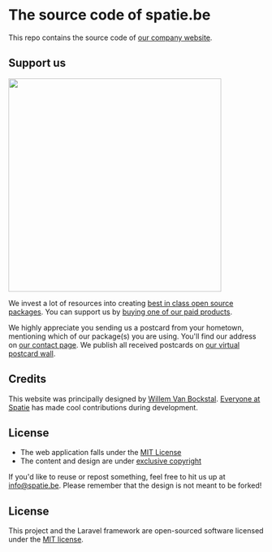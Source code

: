 # The source code of spatie.be

This repo contains the source code of [our company website](https://spatie.be).

## Support us

[<img src="https://github-ads.s3.eu-central-1.amazonaws.com/laravel-medialibrary.jpg?t=1" width="419px" />](https://spatie.be/github-ad-click/laravel-medialibrary)

We invest a lot of resources into creating [best in class open source packages](https://spatie.be/open-source). You can support us by [buying one of our paid products](https://spatie.be/open-source/support-us).

We highly appreciate you sending us a postcard from your hometown, mentioning which of our package(s) you are using. You'll find our address on [our contact page](https://spatie.be/about-us). We publish all received postcards on [our virtual postcard wall](https://spatie.be/open-source/postcards).

## Credits

This website was principally designed by [Willem Van Bockstal](https://github.com/orgs/spatie/people/willemvb). [Everyone at Spatie](https://github.com/orgs/spatie/people) has made cool contributions during development.

## License

-   The web application falls under the [MIT License](https://choosealicense.com/licenses/mit/)
-   The content and design are under [exclusive copyright](https://choosealicense.com/no-license/)

If you'd like to reuse or repost something, feel free to hit us up at info@spatie.be. Please remember that the design is not meant to be forked!

## License

This project and the Laravel framework are open-sourced software licensed under the [MIT license](http://opensource.org/licenses/MIT).
